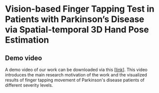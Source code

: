 # Vision-based Finger Tapping Test in Patients with Parkinson’s Disease via Spatial-temporal 3D Hand Pose Estimation

## Demo video
A demo video of our work can be downloaded via this [[link](https://github.com/yutaidong/PD-FFT/raw/main/demo_video_720p.mp4)]. This video introduces the main research motivation of the work and the visualized results of finger tapping movement of Parkinson's disease patients of different severity levels. 
